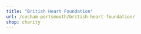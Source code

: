 ```yaml
---
title: "British Heart Foundation"
url: /cosham-portsmouth/british-heart-foundation/
shop: charity
---
```

